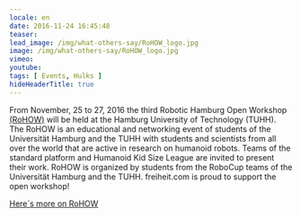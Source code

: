 ```yaml
---
locale: en
date: 2016-11-24 16:45:48
teaser: 
lead_image: /img/what-others-say/RoHOW_logo.jpg
image: /img/what-others-say/RoHOW_logo.jpg
vimeo: 
youtube:
tags: [ Events, Hulks ]
hideHeaderTitle: true
---
```


From November, 25 to 27, 2016 the third Robotic Hamburg Open Workshop [(RoHOW)](https://rohow.de/2016/de/index.php) will be held at the Hamburg University of Technology (TUHH). 
The RoHOW is an educational and networking event of students of the Universität Hamburg and the TUHH with students and scientists from all over the world that are active in research on humanoid robots.
Teams of the standard platform and Humanoid Kid Size League are invited to present their work. RoHOW is organized by students from the RoboCup teams of the Universität Hamburg and the TUHH. freiheit.com is proud to support the open workshop!

[Here´s more on RoHOW](https://rohow.de/2016/de/index.php)



